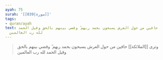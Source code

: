 ```yaml
---
ayah: 75
surah: '[[039|سورة]]'
tags:
- quran/ayah
text: وترى الملائكة حافين من حول العرش يسبحون بحمد ربهم ۖ وقضي بينهم بالحق وقيل الحمد
  لله رب العالمين
---
```

> وترى [[الملائكة]] حافين من حول العرش يسبحون بحمد ربهم ۖ وقضي بينهم بالحق وقيل الحمد لله رب العالمين
